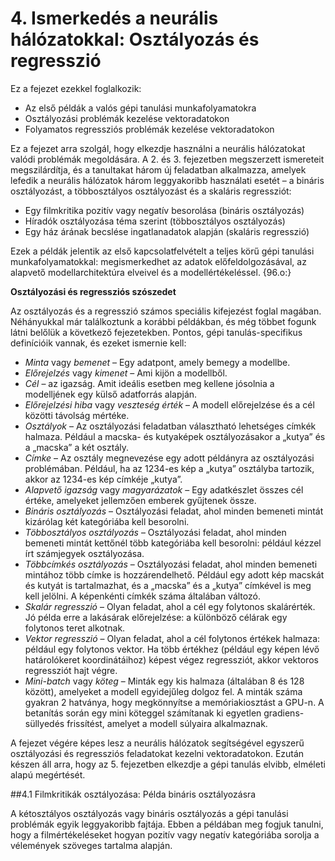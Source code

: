 # **4. Ismerkedés a neurális hálózatokkal: Osztályozás és regresszió**

Ez a fejezet ezekkel foglalkozik:
* Az első példák a valós gépi tanulási munkafolyamatokra
* Osztályozási problémák kezelése vektoradatokon
* Folyamatos regressziós problémák kezelése vektoradatokon

Ez a fejezet arra szolgál, hogy elkezdje használni a neurális hálózatokat valódi problémák megoldására. A 2. és 3. fejezetben megszerzett ismereteit megszilárdítja, és a tanultakat három új feladatban alkalmazza, amelyek lefedik a neurális hálózatok három leggyakoribb használati esetét – a bináris osztályozást, a többosztályos osztályozást és a skaláris regressziót:
* Egy filmkritika pozitív vagy negatív besorolása (bináris osztályozás)
* Híradók osztályozása téma szerint (többosztályos osztályozás)
* Egy ház árának becslése ingatlanadatok alapján (skaláris regresszió)

Ezek a példák jelentik az első kapcsolatfelvételt a teljes körű gépi tanulási munkafolyamatokkal: megismerkedhet az adatok előfeldolgozásával, az alapvető modellarchitektúra elveivel és a modellértékeléssel. {96.o:}

**Osztályozási és regressziós szószedet**

Az osztályozás és a regresszió számos speciális kifejezést foglal magában. Néhányukkal már találkoztunk a korábbi példákban, és még többet fogunk látni belőlük a következő fejezetekben. Pontos, gépi tanulás-specifikus definícióik vannak, és ezeket ismernie kell:
* _Minta_ vagy _bemenet_ – Egy adatpont, amely bemegy a modellbe.
* _Előrejelzés_ vagy _kimenet_ – Ami kijön a modellből.
* _Cél_ – az igazság. Amit ideális esetben meg kellene jósolnia a modelljének egy külső adatforrás alapján.
* _Előrejelzési hiba_ vagy _veszteség érték_ – A modell előrejelzése és a cél közötti távolság mértéke.
* _Osztályok_ – Az osztályozási feladatban választható lehetséges címkék halmaza. Például a macska- és kutyaképek osztályozásakor a „kutya” és a „macska” a két osztály.
* _Címke_ – Az osztály megnevezése egy adott példányra az osztályozási problémában. Például, ha az 1234-es kép a „kutya” osztályba tartozik, akkor az  1234-es kép címkéje „kutya”.
* _Alapvető igazság_ vagy _magyarázatok_ – Egy adatkészlet összes cél értéke, amelyeket jellemzően emberek gyűjtenek össze.
* _Bináris osztályozás_ – Osztályozási feladat, ahol minden bemeneti mintát kizárólag két kategóriába kell besorolni.
* _Többosztályos osztályozás_ – Osztályozási feladat, ahol minden bemeneti mintát kettőnél több kategóriába kell besorolni: például kézzel írt számjegyek osztályozása.
* _Többcímkés osztályozás_ – Osztályozási feladat, ahol minden bemeneti mintához több címke is hozzárendelhető. Például egy adott kép macskát és kutyát is tartalmazhat, és a „macska” és a „kutya” címkével is meg kell jelölni. A képenkénti címkék száma általában változó.
* _Skalár regresszió_ – Olyan feladat, ahol a cél egy folytonos skalárérték. Jó példa erre a lakásárak előrejelzése: a különböző célárak egy folytonos teret alkotnak.
* _Vektor regresszió_ – Olyan feladat, ahol a cél folytonos értékek halmaza: például egy folytonos vektor. Ha több értékhez (például egy képen lévő határolókeret koordinátáihoz) képest végez regressziót, akkor vektoros regressziót hajt végre.
* _Mini-batch_ vagy _köteg_ – Minták egy kis halmaza (általában 8 és 128 között), amelyeket a modell egyidejűleg dolgoz fel. A minták száma gyakran 2 hatványa, hogy megkönnyítse a memóriakiosztást a GPU-n. A betanítás során egy mini köteggel számítanak ki egyetlen gradiens-süllyedés frissítést, amelyet a modell súlyaira alkalmaznak.

A fejezet végére képes lesz a neurális hálózatok segítségével egyszerű osztályozási és regressziós feladatokat kezelni vektoradatokon. Ezután készen áll arra, hogy az 5. fejezetben elkezdje a gépi tanulás elvibb, elméleti alapú megértését.

##4.1 Filmkritikák osztályozása: Példa bináris osztályozásra

A kétosztályos osztályozás vagy bináris osztályozás a gépi tanulási problémák egyik leggyakoribb fajtája. Ebben a példában meg fogjuk tanulni, hogy a filmértékeléseket hogyan pozitív vagy negatív kategóriába sorolja a vélemények szöveges tartalma alapján.


```python

```
